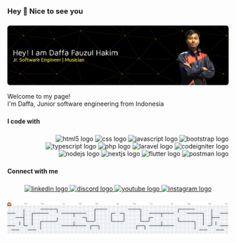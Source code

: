 <!-- ## Hi there 👋 What's up? -->


<!--
**DaffaFauz/DaffaFauz** is a ✨ _special_ ✨ repository because its `README.md` (this file) appears on your GitHub profile.

Here are some ideas to get you started:

- 🔭 I’m currently working on ...
- 🌱 I’m currently learning ...
- 👯 I’m looking to collaborate on ...
- 🤔 I’m looking for help with ...
- 💬 Ask me about ...
- 📫 How to reach me: ...
- 😄 Pronouns: ...
- ⚡ Fun fact: ...
-->

<h3 align="left">Hey 👋 Nice to see you</h3>

###
![Header](./img/banner.png)

<p align="left">Welcome to my page!<br>I'm Daffa, Junior software engineering from Indonesia</p>

###

<h4 align="left">I code with</h4>

###

<div align="right">
  <img src="https://cdn.jsdelivr.net/gh/devicons/devicon/icons/html5/html5-original.svg" height="35" alt="html5 logo"  />
  <!-- <img width="10" /> -->
  <img src="https://cdn.jsdelivr.net/gh/devicons/devicon/icons/css3/css3-original.svg" height="35" alt="css logo"  />
  <!-- <img width="10" /> -->
  <img src="https://cdn.jsdelivr.net/gh/devicons/devicon/icons/javascript/javascript-original.svg" height="35" alt="javascript logo"  />
  <!-- <img width="10" /> -->
  <img src="https://cdn.jsdelivr.net/gh/devicons/devicon/icons/bootstrap/bootstrap-original.svg" height="35" alt="bootstrap logo"  />
  <!-- <img width="10" /> -->
  <img src="https://cdn.jsdelivr.net/gh/devicons/devicon/icons/typescript/typescript-original.svg" height="35" alt="typescript logo"  />
  <!-- <img width="10" /> -->
  <img src="https://cdn.jsdelivr.net/gh/devicons/devicon/icons/php/php-original.svg" height="35" alt="php logo"  />
  <!-- <img width="10" /> -->
  <img src="https://cdn.jsdelivr.net/gh/devicons/devicon/icons/laravel/laravel-original.svg" height="35" alt="laravel logo"  />
  <!-- <img width="10" /> -->
  <img src="https://cdn.jsdelivr.net/gh/devicons/devicon/icons/codeigniter/codeigniter-plain.svg" height="35" alt="codeigniter logo"  />
  <!-- <img width="10" /> -->
  <img src="https://cdn.jsdelivr.net/gh/devicons/devicon/icons/nodejs/nodejs-original.svg" height="35" alt="nodejs logo"  />
  <!-- <img width="10" /> -->
  <img src="https://cdn.jsdelivr.net/gh/devicons/devicon/icons/nextjs/nextjs-original.svg" height="35" alt="nextjs logo"  />
  <!-- <img width="10" /> -->
  <img src="https://cdn.jsdelivr.net/gh/devicons/devicon/icons/flutter/flutter-original.svg" height="35" alt="flutter logo"  />
  <!-- <img width="10" /> -->
  <img src="https://skillicons.dev/icons?i=postman" height="35" alt="postman logo"  />
</div>

###

<h4 align="left">Connect with me</h4>

###

<div align="center">
  <a href="https://www.linkedin.com/in/daffa-fauzul-hakim-530723208/" target="_blank">
    <img src="https://img.shields.io/static/v1?message=LinkedIn&logo=linkedin&label=&color=0077B5&logoColor=white&labelColor=&style=for-the-badge" height="29" alt="linkedin logo"  />
  </a>
  <a href="https://discord.com/users/554065013107720202" target="_blank">
    <img src="https://img.shields.io/static/v1?message=Discord&logo=discord&label=&color=7289DA&logoColor=white&labelColor=&style=for-the-badge" height="29" alt="discord logo"  />
  </a>
  <a href="https://youtube.com/@blackidfauzul?si=epcK0RNnLbeP6V4i" target="_blank">
    <img src="https://img.shields.io/static/v1?message=Youtube&logo=youtube&label=&color=FF0000&logoColor=white&labelColor=&style=for-the-badge" height="29" alt="youtube logo"  />
  </a>
  <a href="https://www.instagram.com/hakimera" target="_blank">
    <img src="https://img.shields.io/static/v1?message=Instagram&logo=instagram&label=&color=E4405F&logoColor=white&labelColor=&style=for-the-badge" height="29" alt="instagram logo"  />
  </a>
</div>

###

<picture>
  <source media="(prefers-color-scheme: dark)" srcset="https://raw.githubusercontent.com/DaffaFauz/DaffaFauz/output/pacman-contribution-graph-dark.svg">
  <source media="(prefers-color-scheme: light)" srcset="https://raw.githubusercontent.com/DaffaFauz/DaffaFauz/output/pacman-contribution-graph.svg">
  <img alt="pacman contribution graph" src="https://raw.githubusercontent.com/DaffaFauz/DaffaFauz/output/pacman-contribution-graph.svg">
</picture>

###